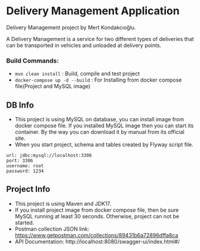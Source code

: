 # Delivery Management Application

Delivery Management project by Mert Kondakcıoğlu.

A Delivery Management is a service for two different types of deliveries that can be transported in vehicles
and unloaded at delivery points.

### Build Commands:

- `mvn clean install` : Build, compile and test project
- `docker-compose up -d --build` : For Installing from docker compose file(Project and MySQL image)

## DB Info

- This project is using MySQL on database, you can install image from docker compose file. If you installed MySQL image
  then you can start its container. By the way you can download it by manual from its official site.
- When you start project, schema and tables created by Flyway script file.

```
url: jdbc:mysql://localhost:3306
port: 3306
username: root
password: 1234
```

## Project Info

- This project is using Maven and JDK17.
- If you install project image from docker compose file, then be sure MySQL running at least 30 seconds. Otherwise,
  project can not be started.
- Postman collection JSON link: https://www.getpostman.com/collections/89431b6a72896dffa8ca
- API Documentation: http://localhost:8080/swagger-ui/index.html#/
